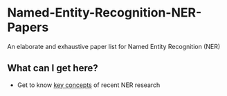 # Named-Entity-Recognition-NER-Papers
An elaborate and exhaustive paper list for Named Entity Recognition (NER)


## What can I get here?
* Get to know [key concepts](https://github.com/pfliu-nlp/Named-Entity-Recognition-NER-Papers/blob/master/README.md) of recent NER research
